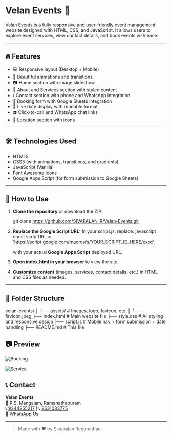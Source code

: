 # Velan Events 🎉

Velan Events is a fully responsive and user-friendly event management website designed with HTML, CSS, and JavaScript. It allows users to explore event services, view contact details, and book events with ease.

---

## 🔥 Features

- 💻 Responsive layout (Desktop + Mobile)
- 🎨 Beautiful animations and transitions
- 📷 Home section with image slideshow
- 🧾 About and Services section with styled content
- 📞 Contact section with phone and WhatsApp integration
- 📝 Booking form with Google Sheets integration
- 📆 Live date display with readable format
- ☎️ Click-to-call and WhatsApp chat links
- 📍 Location section with icons

---

## 🛠️ Technologies Used

- HTML5
- CSS3 (with animations, transitions, and gradients)
- JavaScript (Vanilla)
- Font Awesome Icons
- Google Apps Script (for form submission to Google Sheets)

---

## 🚀 How to Use

1. **Clone the repository** or download the ZIP:
 
   git clone https://github.com/SIVAPALAN-R/Velan-Events.git
   

2. **Replace the Google Script URL:**
   In your script.js, replace:
   javascript
   const scriptURL = 'https://script.google.com/macros/s/YOUR_SCRIPT_ID_HERE/exec';
   
   with your actual **Google Apps Script** deployed URL.

3. **Open index.html in your browser** to view the site.

4. **Customize content** (images, services, contact details, etc.) in HTML and CSS files as needed.

---

## 📁 Folder Structure


velan-events/
│
├── assets/               # Images, logo, favicon, etc.
│   └── favicon.jpeg
├── index.html            # Main website file
├── style.css             # All styling and responsive design
├── script.js             # Mobile nav + form submission + date handling
├── README.md             # This file



## 📷 Preview
![Booking](https://github.com/user-attachments/assets/d2ea5f0d-9e66-4f91-a121-2412f9e76144)

![Service](https://github.com/user-attachments/assets/00c83c94-a435-487b-bd62-e9e6346b2211)


## 📞 Contact

**Velan Events**  
📍 R.S. Mangalam, Ramanathapuram  
📞 [9344255217](tel:9344255217) | 📞 [8531083775](tel:8531083775)  
💬 [WhatsApp Us](https://wa.me/919344255217)

---

> Made with ❤️ by Sivapalan Regunathan
